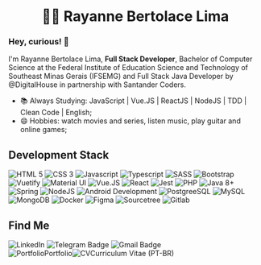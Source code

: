 <div>
  <div align="center">
    <h1>
      <g-emoji class="g-emoji" alias="woman_technologist"
        fallback-src="https://github.githubassets.com/images/icons/emoji/unicode/1f469-1f4bb.png">👩&zwj;💻</g-emoji>
      Rayanne Bertolace Lima
    </h1>
  </div>
  <div align="left">
    <h3>Hey, curious! <g-emoji class="g-emoji" alias="wave"
        fallback-src="https://github.githubassets.com/images/icons/emoji/unicode/1f44b.png">👋</g-emoji>
    </h3>
    <p>
      I'm Rayanne Bertolace Lima, <b>Full Stack Developer</b>, Bachelor of Computer Science at the Federal Institute of
      Education Science and Technology of Southeast Minas Gerais (IFSEMG) and Full Stack Java Developer by @DigitalHouse
      in partnership with Santander Coders.
    </p>
  </div>
  <div>
    <ul>
      <li>
        <g-emoji class="g-emoji" alias="books"
          fallback-src="https://github.githubassets.com/images/icons/emoji/unicode/1f4da.png">📚</g-emoji>
        Always Studying: JavaScript | Vue.JS | ReactJS | NodeJS | TDD | Clean Code | English;
      </li>
      <li>
        <g-emoji class="g-emoji" alias="smile"
          fallback-src="https://github.githubassets.com/images/icons/emoji/unicode/1f604.png">😄</g-emoji>
        Hobbies: watch movies and series, listen music, play guitar and online games;
      </li>
    </ul>
  </div>
  <div align="left">
    <h2>Development Stack</h2>
    <img src="https://img.icons8.com/color/48/000000/html-5.png" title="HTML 5" />
    <img src="https://img.icons8.com/color/48/000000/css3.png" title="CSS 3" />
    <img src="https://img.icons8.com/color/48/000000/javascript.png" title="Javascript" />
    <img src="https://img.icons8.com/color/48/000000/typescript.png" title="Typescript" />
    <img src="https://img.icons8.com/color/48/sass-avatar.png" title="SASS" />
    <img src="https://img.icons8.com/color/48/000000/bootstrap.png" title="Bootstrap" />
    <img src="https://img.icons8.com/windows/48/vuetify.png" title="Vuetify" />
    <img src="https://img.icons8.com/color/48/material-ui.png" title="Material UI" />
    <img src="https://img.icons8.com/color/48/000000/vue-js.png" title="Vue.JS" />
    <img src="https://img.icons8.com/color/48/000000/react-native.png" title="React" />
    <img src="https://img.icons8.com/external-tal-revivo-shadow-tal-revivo/48/external-jest-can-collect-code-coverage-information-from-entire-projects-logo-shadow-tal-revivo.png" title="Jest" />    
    <img src="https://img.icons8.com/color/48/000000/php.png" title="PHP" />
    <img src="https://img.icons8.com/color/48/000000/java-coffee-cup-logo.png" title="Java 8+" />
    <img src="https://img.icons8.com/color/48/000000/spring-logo.png" title="Spring" />
    <img src="https://img.icons8.com/color/48/000000/nodejs.png" title="NodeJS" />
    <img src="https://img.icons8.com/color/48/000000/android-os.png" title="Android Development" />
    <img src="https://img.icons8.com/color/48/000000/postgreesql.png" title="PostgreeSQL" />
    <img src="https://img.icons8.com/external-tal-revivo-tritone-tal-revivo/48/external-mysql-an-open-source-relational-database-management-system-logo-tritone-tal-revivo.png" title="MySQL" />
    <img src="https://img.icons8.com/color/48/000000/mongodb.png" title="MongoDB" />    
    <img src="https://img.icons8.com/color/48/docker.png" title="Docker" />
    <img src="https://img.icons8.com/color/48/figma--v1.png" title="Figma" />
    <img src="https://img.icons8.com/external-tal-revivo-shadow-tal-revivo/48/external-sourcetree-is-a-nice-alternative-to-the-git-command-line-logo-shadow-tal-revivo.png" title="Sourcetree" />
    <img src="https://img.icons8.com/color/48/gitlab.png" title="Gitlab" />
  </div>
  <div align="left">
    <h2>Find Me</h2>
    <a href="https://www.linkedin.com/in/rayannebertolacelima" target="_blank" style="text-decoration: none">
      <img
        src="https://camo.githubusercontent.com/0271c9f903c82d91b19ebd8458901d7c61ce1528/68747470733a2f2f696d672e736869656c64732e696f2f62616467652f4c696e6b6564496e2d2532333030373742352e7376673f267374796c653d666c61742d737175617265266c6f676f3d6c696e6b6564696e266c6f676f436f6c6f723d7768697465"
        alt="LinkedIn"
        data-canonical-src="https://img.shields.io/badge/LinkedIn-%230077B5.svg?&amp;style=flat-square&amp;logo=linkedin&amp;logoColor=white"
        style="max-width:100%;">
    </a>
    <a href="https://t.me/rayanneblima" target="_blank" style="text-decoration: none">
      <img
        src="https://camo.githubusercontent.com/627a4a98478d460b2acca139a9b5e0face41aa4c/68747470733a2f2f696d672e736869656c64732e696f2f62616467652f2d54656c656772616d2d3163613066313f7374796c653d666c61742d737175617265266c6162656c436f6c6f723d316361306631266c6f676f3d74656c656772616d266c6f676f436f6c6f723d7768697465266c696e6b3d68747470733a2f2f742e6d652f6c75636173676462"
        alt="Telegram Badge"
        data-canonical-src="https://img.shields.io/badge/-Telegram-1ca0f1?style=flat-square&amp;labelColor=1ca0f1&amp;logo=telegram&amp;logoColor=white&amp;"
        style="
        max-width:100%;">
    </a>
    <a href="mailto:rayanne22a@gmail.com" target="_blank" style="text-decoration: none"><img
        src="https://camo.githubusercontent.com/2ddaca6465df34255a9431f5ebb85ca440d06625/68747470733a2f2f696d672e736869656c64732e696f2f62616467652f2d476d61696c2d6331343433383f7374796c653d666c61742d737175617265266c6f676f3d476d61696c266c6f676f436f6c6f723d7768697465266c696e6b3d6d61696c746f3a6c75636173676462697474656e636f75727440676d61696c2e636f6d"
        alt="Gmail Badge"
        data-canonical-src="https://img.shields.io/badge/-Gmail-c14438?style=flat-square&amp;logo=Gmail&amp;logoColor=white&amp;"
        style="
        max-width:100%;">
    </a>
    </br>
    <div style="display: flex; align-items: center">
      <img src="https://img.icons8.com/external-dreamstale-green-shadow-dreamstale/36/external-www-seo-media-dreamstale-green-shadow-dreamstale.png" title="Portfolio" />
      <a href="https://rayanneblima.github.io/" target="_blank" style="text-decoration: none">
        Portfolio
      </a>
      <img src="https://img.icons8.com/external-kiranshastry-gradient-kiranshastry/36/external-curriculum-management-kiranshastry-gradient-kiranshastry-3.png" title="CV" />
      <a href="https://bityli.com/curriculo-rayanneblima" target="_blank" style="text-decoration: none">Curriculum Vitae
        (PT-BR)
      </a>
    </div>
  </div>
</div>
